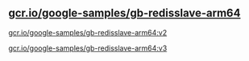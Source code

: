 
[gcr.io/google-samples/gb-redisslave-arm64](https://hub.docker.com/r/anjia0532/google-samples.gb-redisslave-arm64/tags/)
-----


[gcr.io/google-samples/gb-redisslave-arm64:v2](https://hub.docker.com/r/anjia0532/google-samples.gb-redisslave-arm64/tags/)


[gcr.io/google-samples/gb-redisslave-arm64:v3](https://hub.docker.com/r/anjia0532/google-samples.gb-redisslave-arm64/tags/)


